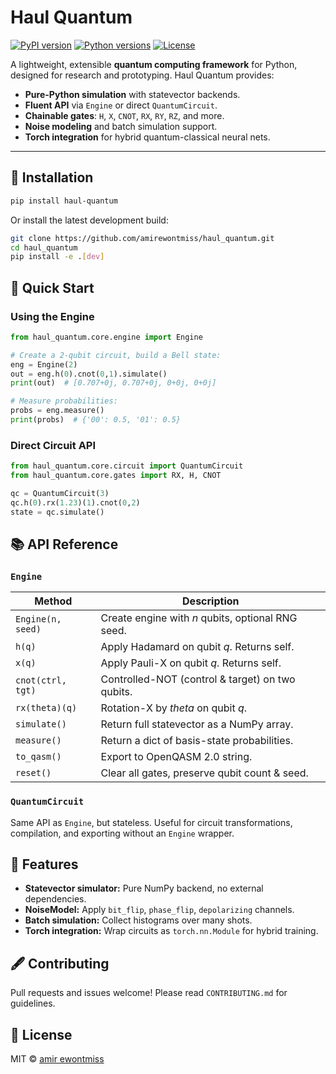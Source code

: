 # Haul Quantum

[![PyPI version](https://img.shields.io/pypi/v/haul-quantum.svg)](https://pypi.org/project/haul-quantum)
[![Python versions](https://img.shields.io/pypi/pyversions/haul-quantum.svg)](https://pypi.org/project/haul-quantum)
[![License](https://img.shields.io/github/license/amirewontmiss/haul_quantum.svg)](LICENSE)

A lightweight, extensible **quantum computing framework** for Python, designed for research and prototyping. Haul Quantum provides:

* **Pure-Python simulation** with statevector backends.
* **Fluent API** via `Engine` or direct `QuantumCircuit`.
* **Chainable gates**: `H`, `X`, `CNOT`, `RX`, `RY`, `RZ`, and more.
* **Noise modeling** and batch simulation support.
* **Torch integration** for hybrid quantum-classical neural nets.

---

## 🚀 Installation

```bash
pip install haul-quantum
```

Or install the latest development build:

```bash
git clone https://github.com/amirewontmiss/haul_quantum.git
cd haul_quantum
pip install -e .[dev]
```

## 🎯 Quick Start

### Using the Engine

```python
from haul_quantum.core.engine import Engine

# Create a 2-qubit circuit, build a Bell state:
eng = Engine(2)
out = eng.h(0).cnot(0,1).simulate()
print(out)  # [0.707+0j, 0.707+0j, 0+0j, 0+0j]

# Measure probabilities:
probs = eng.measure()
print(probs)  # {'00': 0.5, '01': 0.5}
```

### Direct Circuit API

```python
from haul_quantum.core.circuit import QuantumCircuit
from haul_quantum.core.gates import RX, H, CNOT

qc = QuantumCircuit(3)
qc.h(0).rx(1.23)(1).cnot(0,2)
state = qc.simulate()
```

## 📚 API Reference

### `Engine`

| Method            | Description                                       |
| ----------------- | ------------------------------------------------- |
| `Engine(n, seed)` | Create engine with *n* qubits, optional RNG seed. |
| `h(q)`            | Apply Hadamard on qubit *q*. Returns self.        |
| `x(q)`            | Apply Pauli-X on qubit *q*. Returns self.         |
| `cnot(ctrl, tgt)` | Controlled-NOT (control & target) on two qubits.  |
| `rx(theta)(q)`    | Rotation-X by *theta* on qubit *q*.               |
| `simulate()`      | Return full statevector as a NumPy array.         |
| `measure()`       | Return a dict of basis-state probabilities.       |
| `to_qasm()`       | Export to OpenQASM 2.0 string.                    |
| `reset()`         | Clear all gates, preserve qubit count & seed.     |

### `QuantumCircuit`

Same API as `Engine`, but stateless. Useful for circuit transformations, compilation, and exporting without an `Engine` wrapper.

## 🔌 Features

* **Statevector simulator:** Pure NumPy backend, no external dependencies.
* **NoiseModel:** Apply `bit_flip`, `phase_flip`, `depolarizing` channels.
* **Batch simulation:** Collect histograms over many shots.
* **Torch integration:** Wrap circuits as `torch.nn.Module` for hybrid training.

## 🖋️ Contributing

Pull requests and issues welcome! Please read `CONTRIBUTING.md` for guidelines.

## 📄 License

MIT © [amir ewontmiss](https://github.com/amirewontmiss)

